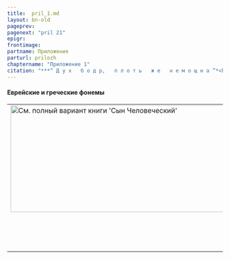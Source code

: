 ```yaml
---
title:  pril_1.md 
layout: bn-old
pageprev: 
pagenext: "pril 21"
epigr: 
frontimage: 
partname: Приложения
parturl: prilozh
chaptername: "Приложение 1"
citation: "***“ Д у х   б о д р,   п л о т ь   ж е   н е м о щ н а ”*<br>   (Мф.26:41).**"
---
```




#### Еврейские и греческие фонемы

<table>
<colgroup>
<col style="width: 100%" />
</colgroup>
<tbody>
<tr class="odd">
<td><a href="archiv_p.htm"><img src="img/poln_var.jpg" width="750" height="250" alt="См. полный вариант книги &#39;Сын Человеческий&#39;" /></a>
<p>       </p>
<p> </p></td>
</tr>
</tbody>
</table>


